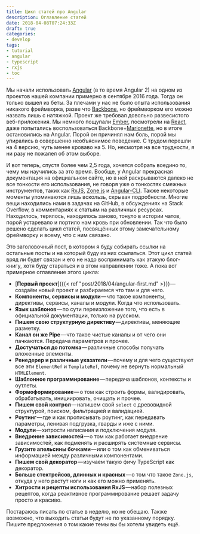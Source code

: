 ```yaml
---
title: Цикл статей про Angular
description: Оглавление статей
date: 2018-04-08T07:24:33Z
draft: true
categories:
- develop
tags:
- tutorial
- angular
- typescript
- rxjs
- toc
---
```


Мы начали использовать [Angular](https://angular.io/) (в то время Angular 2) на одном из проектов нашей компании примерно в сентябре 2016 года. Тогда он только вышел из беты. За плечами у нас не было опыта использования никакого фреймворка, разве что [Backbone](http://backbonejs.org/), но фреймворком его можно назвать лишь с натяжкой. Проект же требовал довольно развесистого веб-приложения. Мы немного пощупали [Ember](https://emberjs.com/), посмотрели на [React](https://reactjs.org/), даже попытались воспользоваться Backbone+[Marionette](https://marionettejs.com/), но в итоге остановились на Angular. Порой он причинял нам боль, порой мы упирались в совершенно необъяснимое поведение. С трудом перешли на 4 версию, чуть менее кроваво на 5. Но, несмотря на все трудности, я ни разу не пожалел об этом выборе.

И вот теперь, спустя более чем 2,5 года, хочется собрать воедино то, чему мы научились за это время. Вообще, у Angular прекрасная документация на официальном сайте, но в ней раскрываются далеко не все тонкости его использования, не говоря уже о тонкостях смежных инструментов, таких как [RxJS](http://reactivex.io/rxjs/), [Zone.js](https://github.com/angular/zone.js/) и [Angular-CLI](https://github.com/angular/angular-cli). Также некоторые моменты упоминаются лишь вскользь, скрывая подробности. Многие вещи находились нами в задачах на GitHub, в обсуждениях на Stack Overflow, в комментариях к статьям на различных ресурсах. Находилось, терялось, находилось заново, тонуло в истории чатов, порой устаревало и портило нам кровь при обновлении. Так что было решено сделать цикл статей, посвящённых этому замечательному фреймворку и всему, что с ним связано.

Это заголовочный пост, в котором я буду собирать ссылки на остальные посты и на который буду из них ссылаться. Этот цикл статей вряд ли будет связан и его не надо воспринимать как этакую блог-книгу, хотя буду стараться и в этом направлении тоже. А пока вот примерное оглавление этого цикла:

* [**Первый проект**]({{< ref "post/2018/04/angular-first.md" >}}) — создаём новый проект и разбираемся что там и для чего.
* **Компоненты, сервисы и модули** — что такое компоненты, директивы, сервисы, каналы и модули. Когда что использовать.
* **Язык шаблонов** — по сути переизложение того, что есть в официальной документации, только на русском.
* **Пишем свою структурную директиву** — директивы, меняющие разметку.
* **Канал он же Pipe** — что такое чистые каналы и от чего они пачкаются. Передача параметров и прочее.
* **Достучаться до потомка** — различные способы получать вложенные элементы.
* **Ренедерер и различные указатели** — почему и для чего существуют все эти `ElementRef` и `TemplateRef`, почему не вернуть нормальный `HTMLElement`.
* **Шаблонное программирование** — передача шаблонов, контексты и оутлеты.
* **Формоформирование** — о том как строить формы, валидировать, обрабатывать, инициировать, очищать и прочее.
* **Пишем свой контрол** — напишем свой `select` с древовидной структурой, поиском, фильтрацией и валидацией.
* **Роутинг** — где и как прописывать роутинг, как передавать параметры, ленивая подгрузка, гварды и иже с ними.
* **Модули** — хитрости написания и подключения модуля.
* **Внедрение зависимостей** — о том как работает внедрение зависимостей, как подменять и расширять системные сервисы.
* **Грузите апельсины бочками** — или о том как обмениваться информацией между различными компонентами.
* **Пишем свой декоратор** — изучаем такую фичу TypeScript как декоратор.
* **Больше стектрейсов, длинных и красных** — о том что такое `Zone.js`, откуда у него растут ноги и как его можно применять.
* **Хитрости и рецепты использования RxJS** — набор полезных рецептов, когда реактивное программирование решает задачу просто и красиво.

Постараюсь писать по статье в неделю, но не обещаю. Также возможно, что выходить статьи будут не по указанному порядку. Пишите предложения о том какие темы вы бы хотели увидеть ещё.
